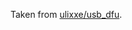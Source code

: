 Taken from [ulixxe/usb_dfu](https://github.com/ulixxe/usb_dfu/tree/130857e08e2f8dda72c0cec9a715068a8386b5ae/examples/TinyFPGA-BX/hdl/bootloader).
